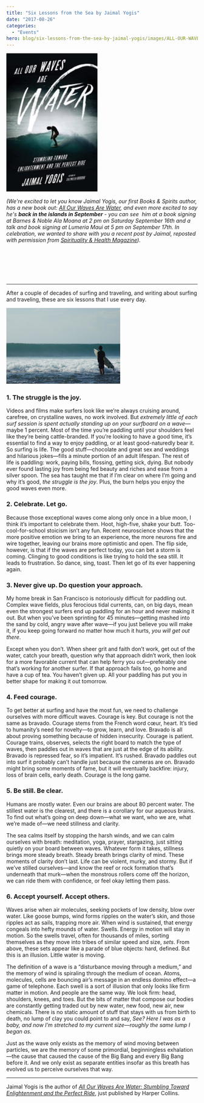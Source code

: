 ```yaml
---
title: "Six Lessons from the Sea by Jaimal Yogis"
date: "2017-08-26"
categories: 
  - "Events"
hero: blog/six-lessons-from-the-sea-by-jaimal-yogis/images/ALL-OUR-WAVES-ARE-WATER-hc-c_1.jpg
---
```


[![All Our Waves Are Water](images/ALL-OUR-WAVES-ARE-WATER-hc-c_1.jpg "All Our Waves Are Water")](http://amzn.to/2t9nFDZ)

_(We're excited to let you know Jaimal Yogis, our first Books & Spirits author, has a new book out: [All Our Waves Are Water](http://www.jaimalyogis.com/allourwaves/), and even more excited to say he's **back in the islands in September** - you can see  him at a book signing at Barnes & Noble Ala Moana at 2 pm on Saturday September 16th and a talk and book signing at Lumeria Maui at 5 pm on September 17th. In celebration, we wanted to share with you a recent post by Jaimal, reposted with permission from [Spirituality & Health Magazine](https://spiritualityhealth.com/articles/2017/07/03/six-lessons-from-the-sea))._

 

 

 

* * *

After a couple of decades of surfing and traveling, and writing about surfing and traveling, these are six lessons that I use every day.

![](images/Image1-300x199.jpg)

### 1\. The struggle is the joy.

Videos and films make surfers look like we’re always cruising around, carefree, on crystalline waves, no work involved. But _extremely little of each surf session is spent actually standing up on your surfboard on a wave_—maybe 1 percent. Most of the time you’re paddling until your shoulders feel like they’re being cattle-branded. If you’re looking to have a good time, it’s essential to find a way to enjoy paddling, or at least good-naturedly bear it. So surfing is life. The good stuff—chocolate and great sex and weddings and hilarious jokes—fills a minute portion of an adult lifespan. The rest of life is paddling: work, paying bills, flossing, getting sick, dying. But nobody ever found lasting joy from being fed beauty and riches and ease from a silver spoon. The sea has taught me that if I’m clear on where I’m going and why it’s good, _the struggle is the joy_. Plus, the burn helps you enjoy the good waves even more.

### 2\. Celebrate. Let go.

Because those exceptional waves come along only once in a blue moon, I think it’s important to celebrate them. Hoot, high-five, shake your butt. Too-cool-for-school stoicism isn’t any fun. Recent neuroscience shows that the more positive emotion we bring to an experience, the more neurons fire and wire together, leaving our brains more optimistic and open. The flip side, however, is that if the waves are perfect today, you can bet a storm is coming. Clinging to good conditions is like trying to hold the sea still. It leads to frustration. So dance, sing, toast. Then let go of its ever happening again.

### 3\. Never give up. Do question your approach.

My home break in San Francisco is notoriously difficult for paddling out. Complex wave fields, plus ferocious tidal currents, can, on big days, mean even the strongest surfers end up paddling for an hour and never making it out. But when you’ve been sprinting for 45 minutes—getting mashed into the sand by cold, angry wave after wave—if you just believe you will make it, if you keep going forward no matter how much it hurts, _you will get out there_.

Except when you don’t. When sheer grit and faith don’t work, get out of the water, catch your breath, question why that approach didn’t work, then look for a more favorable current that can help ferry you out—preferably one that’s working for another surfer. If that approach fails too, go home and have a cup of tea. You haven’t given up. All your paddling has put you in better shape for making it out tomorrow.

### 4\. Feed courage.

To get better at surfing and have the most fun, we need to challenge ourselves with more difficult waves. Courage is key. But courage is not the same as bravado. Courage stems from the French word cœur, heart. It’s tied to humanity’s need for novelty—to grow, learn, and love. Bravado is all about proving something because of hidden insecurity. Courage is patient. Courage trains, observes, selects the right board to match the type of waves, then paddles out in waves that are just at the edge of its ability. Bravado is repressed fear, so it’s impatient. It’s rushed. Bravado paddles out into surf it probably can’t handle just because the cameras are on. Bravado might bring some moments of fame, but it will eventually backfire: injury, loss of brain cells, early death. Courage is the long game.

### 5\. Be still. Be clear.

Humans are mostly water. Even our brains are about 80 percent water. The stillest water is the clearest, and there is a corollary for our aqueous brains. To find out what’s going on deep down—what we want, who we are, what we’re made of—we need stillness and clarity.

The sea calms itself by stopping the harsh winds, and we can calm ourselves with breath: meditation, yoga, prayer, stargazing, just sitting quietly on your board between waves. Whatever form it takes, stillness brings more steady breath. Steady breath brings clarity of mind. These moments of clarity don’t last. Life can be violent, murky, and stormy. But if we’ve stilled ourselves—and know the reef or rock formation that’s underneath that murk—when the monstrous rollers come off the horizon, we can ride them with confidence, or feel okay letting them pass.

### 6\. Accept yourself. Accept others.

Waves arise when air molecules, seeking pockets of low density, blow over water. Like goose bumps, wind forms ripples on the water’s skin, and those ripples act as sails, trapping more air. When wind is sustained, that energy congeals into hefty mounds of water. Swells. Energy in motion will stay in motion. So the swells travel, often for thousands of miles, sorting themselves as they move into tribes of similar speed and size, _sets_. From above, these sets appear like a parade of blue objects: hard, defined. But this is an illusion. Little water is moving.

The definition of a wave is a “disturbance moving through a medium,” and the memory of wind is spiraling through the medium of ocean. Atoms, molecules, cells are bouncing air’s message in an endless domino effect—a game of telephone. Each swell is a sort of illusion that only looks like firm matter in motion. And people are the same way. We look firm: head, shoulders, knees, and toes. But the bits of matter that compose our bodies are constantly getting traded out by new water, new food, new air, new chemicals. There is no static amount of stuff that stays with us from birth to death, no lump of clay you could point to and say, _See? Here I was as a baby, and now I’m stretched to my current size—roughly the same lump I began as_.

Just as the wave only exists as the memory of wind moving between particles, we are the memory of some primordial, beginningless exhalation—the cause that caused the cause of the Big Bang and every Big Bang before it. And we only exist as separate entities insofar as this breath has evolved us to perceive ourselves that way.

* * *

Jaimal Yogis is the author of [_All Our Waves Are Water: Stumbling Toward Enlightenment and the Perfect Ride_](http://amzn.to/2t9nFDZ), just published by Harper Collins.

